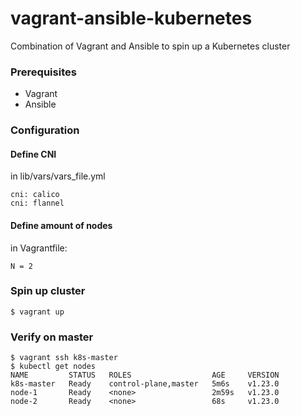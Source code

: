 # vagrant-ansible-kubernetes
Combination of Vagrant and Ansible to spin up a Kubernetes cluster

### Prerequisites
- Vagrant
- Ansible

### Configuration
#### Define CNI 
in lib/vars/vars_file.yml
```
cni: calico
cni: flannel
```

#### Define amount of nodes
in Vagrantfile:
```
N = 2
```


### Spin up cluster
```
$ vagrant up
```

### Verify on master
```
$ vagrant ssh k8s-master
$ kubectl get nodes
NAME         STATUS   ROLES                  AGE     VERSION
k8s-master   Ready    control-plane,master   5m6s    v1.23.0
node-1       Ready    <none>                 2m59s   v1.23.0
node-2       Ready    <none>                 68s     v1.23.0
```
